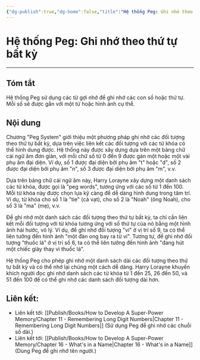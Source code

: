```yaml
---
{"dg-publish":true,"dg-home":false,"title":"Hệ thống Peg: Ghi nhớ theo thứ tự bất kỳ","date":"2024-08-31","tags":["#books","#memory","#How_to_Develop_A_Super_Power_Memory"],"Chương":"Chương5","dg-path":"Books/How to Develop A Super-Power Memory/Peg System.md","permalink":"/books/how-to-develop-a-super-power-memory/peg-system/","dgPassFrontmatter":true,"noteIcon":"","updated":"2025-01-31T00:29:20.449+07:00"}
---
```


# Hệ thống Peg: Ghi nhớ theo thứ tự bất kỳ
---
## Tóm tắt
 Hệ thống Peg sử dụng các từ gợi nhớ để ghi nhớ các con số hoặc thứ tự. Mỗi số sẽ được gắn với một từ hoặc hình ảnh cụ thể.

## Nội dung
Chương "Peg System" giới thiệu một phương pháp ghi nhớ các đối tượng theo thứ tự bất kỳ, dựa trên việc liên kết các đối tượng với các từ khóa có thể hình dung được. Hệ thống này được xây dựng dựa trên một bảng chữ cái ngữ âm đơn giản, với mỗi chữ số từ 0 đến 9 được gán một hoặc một vài phụ âm đại diện. Ví dụ, số 1 được đại diện bởi phụ âm "t" hoặc "d", số 2 được đại diện bởi phụ âm "n", số 3 được đại diện bởi phụ âm "m", v.v.

Dựa trên bảng chữ cái ngữ âm này, Harry Lorayne xây dựng một danh sách các từ khóa, được gọi là "peg words", tương ứng với các số từ 1 đến 100. Mỗi từ khóa này được chọn lựa kỹ càng để dễ dàng hình dung trong tâm trí. Ví dụ, từ khóa cho số 1 là "tie" (cà vạt), cho số 2 là "Noah" (ông Noah), cho số 3 là "ma" (mẹ), v.v.

Để ghi nhớ một danh sách các đối tượng theo thứ tự bất kỳ, ta chỉ cần liên kết mỗi đối tượng với từ khóa tương ứng với số thứ tự của nó bằng một hình ảnh hài hước, vô lý. Ví dụ, để ghi nhớ đối tượng "ví" ở vị trí số 9, ta có thể liên tưởng đến hình ảnh "một đàn ong bay ra từ ví". Tương tự, để ghi nhớ đối tượng "thuốc lá" ở vị trí số 6, ta có thể liên tưởng đến hình ảnh "đang hút một chiếc giày thay vì thuốc lá".

Hệ thống Peg cho phép ghi nhớ một danh sách dài các đối tượng theo thứ tự bất kỳ và có thể nhớ lại chúng một cách dễ dàng. Harry Lorayne khuyến khích người đọc ghi nhớ danh sách các từ khóa từ 1 đến 25, 26 đến 50, và 51 đến 100 để có thể ghi nhớ các danh sách đối tượng dài hơn.

## **Liên kết**:
- Liên kết tới: [[Publish/Books/How to Develop A Super-Power Memory/Chapter 11 - Remembering Long Digit Numbers\|Chapter 11 - Remembering Long Digit Numbers]] (Sử dụng Peg để ghi nhớ các chuỗi số dài.)
- Liên kết tới: [[Publish/Books/How to Develop A Super-Power Memory/Chapter 16 - What's in a Name\|Chapter 16 - What's in a Name]] (Dùng Peg để ghi nhớ tên người.)